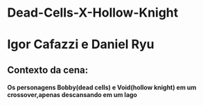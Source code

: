 # Dead-Cells-X-Hollow-Knight
<h1>Igor Cafazzi e Daniel Ryu</h1>

<h2>Contexto da cena:</h2>
<h4>Os personagens Bobby(dead cells) e Void(hollow knight) em um crossover,apenas descansando em um lago</h4>
